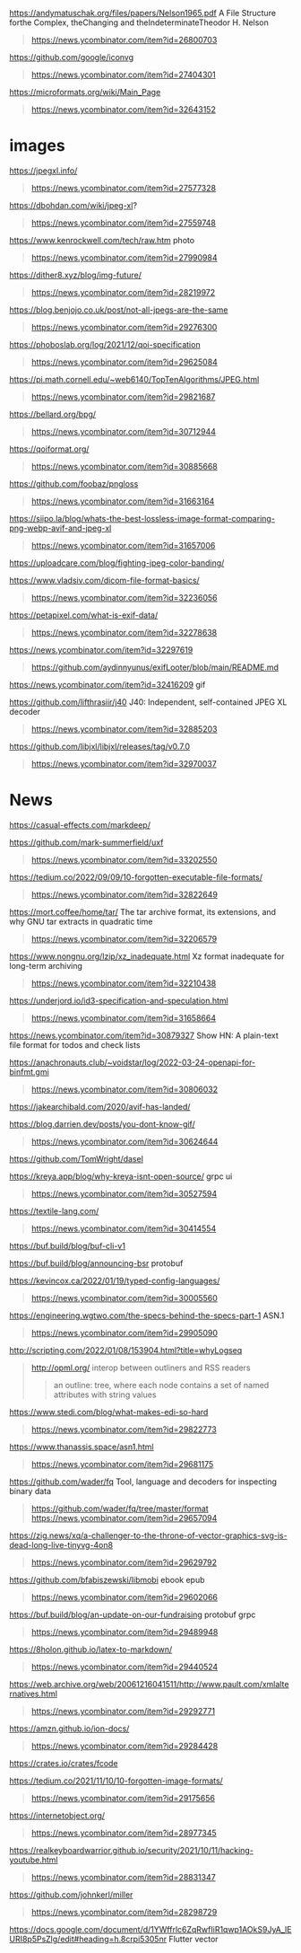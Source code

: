 https://andymatuschak.org/files/papers/Nelson1965.pdf A File Structure forthe Complex, theChanging and theIndeterminateTheodor H. Nelson
> https://news.ycombinator.com/item?id=26800703

https://github.com/google/iconvg
> https://news.ycombinator.com/item?id=27404301

https://microformats.org/wiki/Main_Page
> https://news.ycombinator.com/item?id=32643152

# images
https://jpegxl.info/
> https://news.ycombinator.com/item?id=27577328

https://dbohdan.com/wiki/jpeg-xl?
> https://news.ycombinator.com/item?id=27559748

https://www.kenrockwell.com/tech/raw.htm photo
> https://news.ycombinator.com/item?id=27990984

https://dither8.xyz/blog/img-future/
> https://news.ycombinator.com/item?id=28219972

https://blog.benjojo.co.uk/post/not-all-jpegs-are-the-same
> https://news.ycombinator.com/item?id=29276300

https://phoboslab.org/log/2021/12/qoi-specification
> https://news.ycombinator.com/item?id=29625084

https://pi.math.cornell.edu/~web6140/TopTenAlgorithms/JPEG.html
> https://news.ycombinator.com/item?id=29821687

https://bellard.org/bpg/
> https://news.ycombinator.com/item?id=30712944

https://qoiformat.org/
> https://news.ycombinator.com/item?id=30885668

https://github.com/foobaz/pngloss
> https://news.ycombinator.com/item?id=31663164

https://siipo.la/blog/whats-the-best-lossless-image-format-comparing-png-webp-avif-and-jpeg-xl
> https://news.ycombinator.com/item?id=31657006

https://uploadcare.com/blog/fighting-jpeg-color-banding/

https://www.vladsiv.com/dicom-file-format-basics/
> https://news.ycombinator.com/item?id=32236056

https://petapixel.com/what-is-exif-data/
> https://news.ycombinator.com/item?id=32278638

https://news.ycombinator.com/item?id=32297619
> https://github.com/aydinnyunus/exifLooter/blob/main/README.md

https://news.ycombinator.com/item?id=32416209 gif

https://github.com/lifthrasiir/j40 J40: Independent, self-contained JPEG XL decoder
> https://news.ycombinator.com/item?id=32885203

https://github.com/libjxl/libjxl/releases/tag/v0.7.0
> https://news.ycombinator.com/item?id=32970037

# News
https://casual-effects.com/markdeep/

https://github.com/mark-summerfield/uxf
> https://news.ycombinator.com/item?id=33202550

https://tedium.co/2022/09/09/10-forgotten-executable-file-formats/
> https://news.ycombinator.com/item?id=32822649

https://mort.coffee/home/tar/ The tar archive format, its extensions, and why GNU tar extracts in quadratic time
> https://news.ycombinator.com/item?id=32206579

https://www.nongnu.org/lzip/xz_inadequate.html Xz format inadequate for long-term archiving
> https://news.ycombinator.com/item?id=32210438

https://underjord.io/id3-specification-and-speculation.html
> https://news.ycombinator.com/item?id=31658664

https://news.ycombinator.com/item?id=30879327 Show HN: A plain-text file format for todos and check lists

https://anachronauts.club/~voidstar/log/2022-03-24-openapi-for-binfmt.gmi
> https://news.ycombinator.com/item?id=30806032

https://jakearchibald.com/2020/avif-has-landed/

https://blog.darrien.dev/posts/you-dont-know-gif/
> https://news.ycombinator.com/item?id=30624644

https://github.com/TomWright/dasel

https://kreya.app/blog/why-kreya-isnt-open-source/ grpc ui
> https://news.ycombinator.com/item?id=30527594

https://textile-lang.com/
> https://news.ycombinator.com/item?id=30414554

https://buf.build/blog/buf-cli-v1

https://buf.build/blog/announcing-bsr protobuf

https://kevincox.ca/2022/01/19/typed-config-languages/
> https://news.ycombinator.com/item?id=30005560

https://engineering.wgtwo.com/the-specs-behind-the-specs-part-1 ASN.1
> https://news.ycombinator.com/item?id=29905090

http://scripting.com/2022/01/08/153904.html?title=whyLogseq
> http://opml.org/ interop between outliners and RSS readers
> > an outline: tree, where each node contains a set of named attributes with string values

https://www.stedi.com/blog/what-makes-edi-so-hard
> https://news.ycombinator.com/item?id=29822773

https://www.thanassis.space/asn1.html
> https://news.ycombinator.com/item?id=29681175

https://github.com/wader/fq Tool, language and decoders for inspecting binary data
> https://github.com/wader/fq/tree/master/format
> https://news.ycombinator.com/item?id=29657094

https://zig.news/xq/a-challenger-to-the-throne-of-vector-graphics-svg-is-dead-long-live-tinyvg-4on8
> https://news.ycombinator.com/item?id=29629792

https://github.com/bfabiszewski/libmobi ebook epub
> https://news.ycombinator.com/item?id=29602066

https://buf.build/blog/an-update-on-our-fundraising protobuf grpc
> https://news.ycombinator.com/item?id=29489948

https://8holon.github.io/latex-to-markdown/
> https://news.ycombinator.com/item?id=29440524

https://web.archive.org/web/20061216041511/http://www.pault.com/xmlalternatives.html
> https://news.ycombinator.com/item?id=29292771

https://amzn.github.io/ion-docs/
> https://news.ycombinator.com/item?id=29284428

https://crates.io/crates/fcode

https://tedium.co/2021/11/10/10-forgotten-image-formats/
> https://news.ycombinator.com/item?id=29175656

https://internetobject.org/
> https://news.ycombinator.com/item?id=28977345

https://realkeyboardwarrior.github.io/security/2021/10/11/hacking-youtube.html
> https://news.ycombinator.com/item?id=28831347

https://github.com/johnkerl/miller
> https://news.ycombinator.com/item?id=28298729

https://docs.google.com/document/d/1YWffrlc6ZqRwfIiR1qwp1AOkS9JyA_lEURI8p5PsZlg/edit#heading=h.8crpi5305nr Flutter vector
